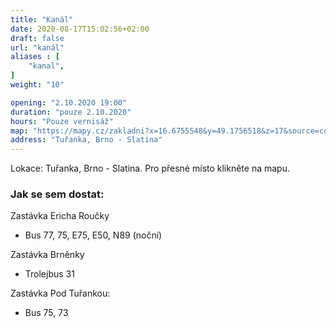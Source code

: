 ```yaml
---
title: "Kanál"
date: 2020-08-17T15:02:56+02:00
draft: false
url: "kanál"
aliases : [
    "kanal",
]
weight: "10"

opening: "2.10.2020 19:00"
duration: "pouze 2.10.2020"
hours: "Pouze vernisáž"
map: "https://mapy.cz/zakladni?x=16.6755548&y=49.1756518&z=17&source=coor&id=16.675404629967574%2C49.17613221437531"
address: "Tuřanka, Brno - Slatina"
---
```


Lokace: Tuřanka, Brno - Slatina. Pro přesné místo klikněte na mapu.

### Jak se sem dostat:

Zastávka Ericha Roučky
- Bus 77, 75, E75, E50, N89 (noční)

Zastávka Brněnky
- Trolejbus 31

Zastávka Pod Tuřankou:
- Bus 75, 73


